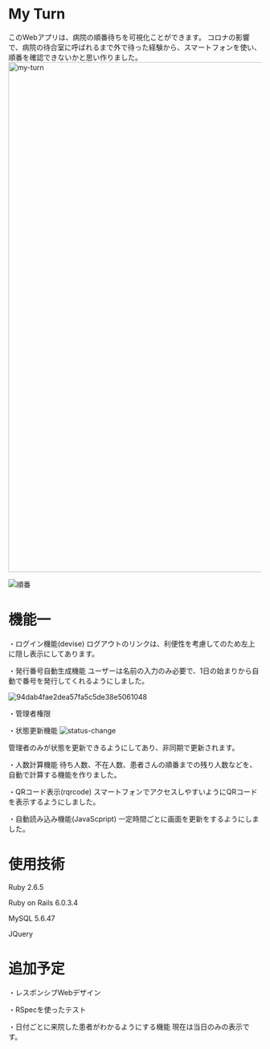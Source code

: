 # My Turn
このWebアプリは、病院の順番待ちを可視化ことができます。
コロナの影響で、病院の待合室に呼ばれるまで外で待った経験から、スマートフォンを使い、順番を確認できないかと思い作りました。
<img width="1016" alt="my-turn" src="https://user-images.githubusercontent.com/70558805/102724819-b9000700-4355-11eb-96da-698a17185cb5.png">

![順番](https://user-images.githubusercontent.com/70558805/102725323-4133db80-4359-11eb-9bc7-743744775c48.png)

# 機能一
・ログイン機能(devise)
  ログアウトのリンクは、利便性を考慮してのため左上に隠し表示にしてあります。

・発行番号自動生成機能
  ユーザーは名前の入力のみ必要で、1日の始まりから自動で番号を発行してくれるようにしました。

![94dab4fae2dea57fa5c5de38e5061048](https://user-images.githubusercontent.com/70558805/102725354-793b1e80-4359-11eb-9b8b-11a5ed939448.gif)

・管理者権限

・状態更新機能 
![status-change](https://user-images.githubusercontent.com/70558805/104912908-41fb7400-59d0-11eb-8df1-8dc314562fb3.gif)

  管理者のみが状態を更新できるようにしてあり、非同期で更新されます。

・人数計算機能
  待ち人数、不在人数、患者さんの順番までの残り人数などを、自動で計算する機能を作りました。

・QRコード表示(rqrcode)
  スマートフォンでアクセスしやすいようにQRコードを表示するようにしました。

・自動読み込み機能(JavaScpript)
  一定時間ごとに画面を更新をするようにしました。

# 使用技術

Ruby 2.6.5

Ruby on Rails 6.0.3.4

MySQL 5.6.47

JQuery

# 追加予定
・レスポンシブWebデザイン

・RSpecを使ったテスト

・日付ごとに来院した患者がわかるようにする機能
  現在は当日のみの表示です。
